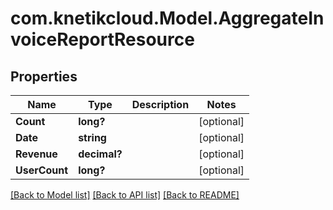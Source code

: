 # com.knetikcloud.Model.AggregateInvoiceReportResource
## Properties

Name | Type | Description | Notes
------------ | ------------- | ------------- | -------------
**Count** | **long?** |  | [optional] 
**Date** | **string** |  | [optional] 
**Revenue** | **decimal?** |  | [optional] 
**UserCount** | **long?** |  | [optional] 

[[Back to Model list]](../README.md#documentation-for-models) [[Back to API list]](../README.md#documentation-for-api-endpoints) [[Back to README]](../README.md)

